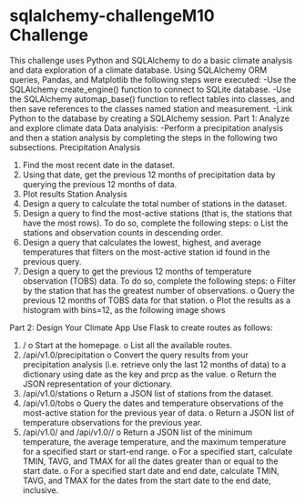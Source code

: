 # sqlalchemy-challengeM10 Challenge
This challenge uses Python and SQLAlchemy to do a basic climate analysis and data exploration of a climate database. Using SQLAlchemy ORM queries, Pandas, and Matplotlib the following steps were executed:
-Use the SQLAlchemy create_engine() function to connect to SQLite database.
-Use the SQLAlchemy automap_base() function to reflect tables into classes, and then save references to the classes named station and measurement.
-Link Python to the database by creating a SQLAlchemy session.
Part 1: Analyze and explore climate data
Data analyisis:
-Perform a precipitation analysis and then a station analysis by completing the steps in the following two subsections.
Precipitation Analysis
1.	Find the most recent date in the dataset.
2.	Using that date, get the previous 12 months of precipitation data by querying the previous 12 months of data.
3.  Plot results
Station Analysis
1.	Design a query to calculate the total number of stations in the dataset.
2.	Design a query to find the most-active stations (that is, the stations that have the most rows). To do so, complete the following steps:
o	List the stations and observation counts in descending order.
3.	Design a query that calculates the lowest, highest, and average temperatures that filters on the most-active station id found in the previous query.
4.	Design a query to get the previous 12 months of temperature observation (TOBS) data. To do so, complete the following steps:
o	Filter by the station that has the greatest number of observations.
o	Query the previous 12 months of TOBS data for that station.
o	Plot the results as a histogram with bins=12, as the following image shows

Part 2: Design Your Climate App
Use Flask to create routes as follows:
1.	/
o	Start at the homepage.
o	List all the available routes.
2.	/api/v1.0/precipitation
o	Convert the query results from your precipitation analysis (i.e. retrieve only the last 12 months of data) to a dictionary using date as the key and prcp as the value.
o	Return the JSON representation of your dictionary.
3.	/api/v1.0/stations
o	Return a JSON list of stations from the dataset.
4.	/api/v1.0/tobs
o	Query the dates and temperature observations of the most-active station for the previous year of data.
o	Return a JSON list of temperature observations for the previous year.
5.	/api/v1.0/<start> and /api/v1.0/<start>/<end>
o	Return a JSON list of the minimum temperature, the average temperature, and the maximum temperature for a specified start or start-end range.
o	For a specified start, calculate TMIN, TAVG, and TMAX for all the dates greater than or equal to the start date.
o	For a specified start date and end date, calculate TMIN, TAVG, and TMAX for the dates from the start date to the end date, inclusive.
